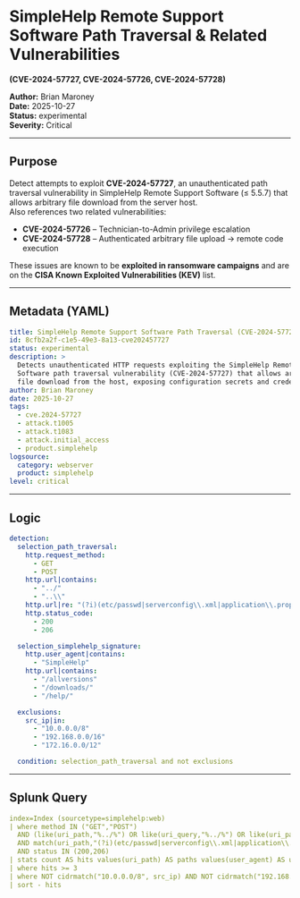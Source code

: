 # SimpleHelp Remote Support Software Path Traversal & Related Vulnerabilities  
**(CVE-2024-57727, CVE-2024-57726, CVE-2024-57728)**  

**Author:** Brian Maroney  
**Date:** 2025-10-27  
**Status:** experimental  
**Severity:** Critical  

---

## Purpose
Detect attempts to exploit **CVE-2024-57727**, an unauthenticated path traversal vulnerability in SimpleHelp Remote Support Software (≤ 5.5.7) that allows arbitrary file download from the server host.  
Also references two related vulnerabilities:  
- **CVE-2024-57726** – Technician-to-Admin privilege escalation  
- **CVE-2024-57728** – Authenticated arbitrary file upload → remote code execution  

These issues are known to be **exploited in ransomware campaigns** and are on the **CISA Known Exploited Vulnerabilities (KEV)** list.  

---

## Metadata (YAML)
```yaml
title: SimpleHelp Remote Support Software Path Traversal (CVE-2024-57727)
id: 8cfb2a2f-c1e5-49e3-8a13-cve202457727
status: experimental
description: >
  Detects unauthenticated HTTP requests exploiting the SimpleHelp Remote Support
  Software path traversal vulnerability (CVE-2024-57727) that allows arbitrary
  file download from the host, exposing configuration secrets and credentials.
author: Brian Maroney
date: 2025-10-27
tags:
  - cve.2024-57727
  - attack.t1005
  - attack.t1083
  - attack.initial_access
  - product.simplehelp
logsource:
  category: webserver
  product: simplehelp
level: critical
```

---

## Logic
```yaml
detection:
  selection_path_traversal:
    http.request_method:
      - GET
      - POST
    http.url|contains:
      - "../"
      - "..\\"
    http.url|re: "(?i)(etc/passwd|serverconfig\\.xml|application\\.properties|id_rsa|\\.ssh|\\.key|\\.pem|\\.ini|\\.conf)"
    http.status_code:
      - 200
      - 206

  selection_simplehelp_signature:
    http.user_agent|contains:
      - "SimpleHelp"
    http.url|contains:
      - "/allversions"
      - "/downloads/"
      - "/help/"

  exclusions:
    src_ip|in:
      - "10.0.0.0/8"
      - "192.168.0.0/16"
      - "172.16.0.0/12"

  condition: selection_path_traversal and not exclusions

```

---

## Splunk Query
```yaml
index=Index (sourcetype=simplehelp:web)  
| where method IN ("GET","POST")
  AND (like(uri_path,"%../%") OR like(uri_query,"%../%") OR like(uri_path,"%25%32%65%25%32%65%")) 
  AND match(uri_path,"(?i)(etc/passwd|serverconfig\\.xml|application\\.properties|id_rsa|\\.ssh|\\.pem|\\.ini|\\.conf)")
  AND status IN (200,206)
| stats count AS hits values(uri_path) AS paths values(user_agent) AS user_agents earliest(_time) AS first_seen latest(_time) AS last_seen by src_ip, dest_ip
| where hits >= 3
| where NOT cidrmatch("10.0.0.0/8", src_ip) AND NOT cidrmatch("192.168.0.0/16", src_ip) AND NOT cidrmatch("172.16.0.0/12", src_ip)
| sort - hits


